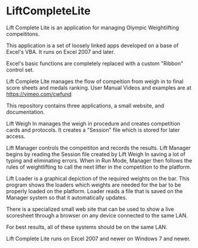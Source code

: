# LiftCompleteLite

Lift Complete Lite is an application for managing Olympic Weightlifting
compeititons.

This application is a set of loosely linked apps developed on a base
of Excel's VBA.  It runs on Excel 2007 and later.

Excel's basic functions are completely replaced with a custom "Ribbon"
control set.

Lift Complete Lite manages the flow of compeition from weigh in to 
final score sheets and medals ranking.  User Manual Videos and examples
are at https://vimeo.com/cwfund 

This repository contains three applications, a small website, and 
documentation.

Lift Weigh In  manages the weigh in procedure and creates competition
cards and protocols.  It creates a "Session" file which is stored for
later access.

Lift Manager controls the compeititon and records the results.  Lift
Manager begins by reading the Session file created by Lift Weigh In
saving a lot of typing and eliminating errors.  When in Run Mode, 
Manager then follows the rules of weightlifting to call the next lifter
in the competition to the platform.

Lift Loader is a graphical depiction of the required weights on the bar.
This program shows the loaders which weights are needed for the bar to 
be properly loaded on the platform.  Loader reads a file that is saved
on the Manager system so that it automatically updates.

There is a specialized small web site that can be used to show a live
scoresheet through a browser on any device connected to the same LAN.

For best results, all of these systems should be on the same LAN.

Lift Complete Lite runs on Excel 2007 and newer on Windows 7 and newer.
